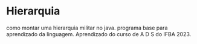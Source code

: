 # Hierarquia

como montar uma hierarquia militar no java.
programa base para aprendizado da linguagem.
Aprendizado do curso de A D S do IFBA 2023.